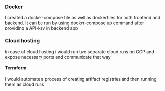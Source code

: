 ### Docker

I created a docker-compose file as well as dockerfiles for both frontend and backend. It can be run by using docker-compose up command after providing a API-key in backend app

### Cloud hosting

In case of cloud hosting i would run two separate cloud runs on GCP and expose necessary ports and communicate that way


#### Terraform

I would automate a process of creating artifact registries and then running them as cloud runs

